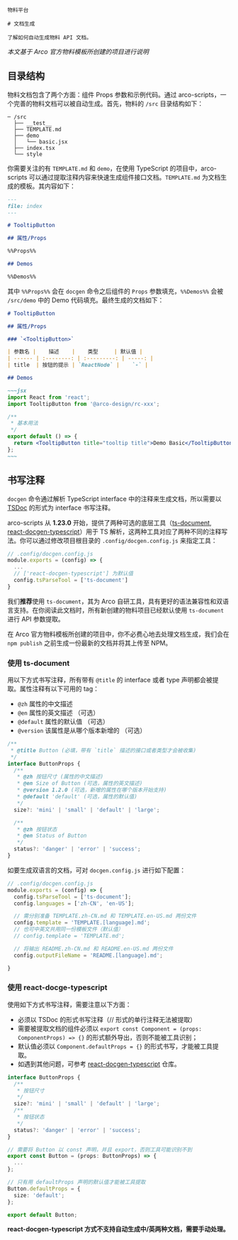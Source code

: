 `````
物料平台

# 文档生成

了解如何自动生成物料 API 文档。
`````

*本文基于 Arco 官方物料模板所创建的项目进行说明*

## 目录结构

物料文档包含了两个方面：组件 Props 参数和示例代码。通过 arco-scripts，一个完善的物料文档可以被自动生成。首先，物料的 `/src` 目录结构如下：

```
─ /src
  ├── __test__
  ├── TEMPLATE.md
  ├── demo
  │   └── basic.jsx
  ├── index.tsx
  └── style
```

你需要关注的有 `TEMPLATE.md` 和 `demo`，在使用 TypeScript 的项目中，arco-scripts 可以通过提取注释内容来快速生成组件接口文档。`TEMPLATE.md` 为文档生成的模板。其内容如下：

```markdown
---
file: index
---

# TooltipButton

## 属性/Props

%%Props%%

## Demos

%%Demos%%
```

其中 `%%Props%%` 会在 `docgen` 命令之后组件的 `Props` 参数填充，`%%Demos%%` 会被 `/src/demo` 中的 Demo 代码填充。最终生成的文档如下：

```markdown
# TooltipButton

## 属性/Props

### `<TooltipButton>`

| 参数名 |    描述    |    类型     | 默认值 |
| ------ | :--------: | :---------: | -----: |
| title  | 按钮的提示 | `ReactNode` |    `-` |

## Demos

~~~jsx
import React from 'react';
import TooltipButton from '@arco-design/rc-xxx';

/**
 * 基本用法
 */
export default () => {
  return <TooltipButton title="tooltip title">Demo Basic</TooltipButton>;
};
~~~
```

## 书写注释

`docgen` 命令通过解析 TypeScript interface 中的注释来生成文档，所以需要以 [TSDoc](https://tsdoc.org/) 的形式为 interface 书写注释。

arco-scripts 从 **1.23.0** 开始，提供了两种可选的底层工具（[ts-document](https://www.npmjs.com/package/ts-document), [react-docgen-typescript](https://www.npmjs.com/package/react-docgen-typescript)）用于 TS 解析，这两种工具对应了两种不同的注释写法。你可以通过修改项目根目录的 `.config/docgen.config.js` 来指定工具：

```javascript
// .config/docgen.config.js
module.exports = (config) => {
  ...
  // ['react-docgen-typescript'] 为默认值
  config.tsParseTool = ['ts-document']
}
```

我们**推荐**使用 `ts-document`，其为 Arco 自研工具，具有更好的语法兼容性和双语言支持。在你阅读此文档时，所有新创建的物料项目已经默认使用 `ts-document` 进行 API 参数提取。

在 Arco 官方物料模板所创建的项目中，你不必费心地去处理文档生成，我们会在 `npm publish` 之前生成一份最新的文档并将其上传至 NPM。

### 使用 ts-document

用以下方式书写注释，所有带有 `@title` 的 interface 或者 type 声明都会被提取。属性注释有以下可用的 tag：

- `@zh` 属性的中文描述
- `@en` 属性的英文描述 （可选）
- `@default` 属性的默认值 （可选）
- `@version` 该属性是从哪个版本新增的 （可选）

``` typescript
/**
 * @title Button (必填，带有 `title` 描述的接口或者类型才会被收集)
 */
interface ButtonProps {
  /**
   * @zh 按钮尺寸 (属性的中文描述)
   * @en Size of Button (可选，属性的英文描述)
   * @version 1.2.0 (可选，新增的属性在哪个版本开始支持)
   * @default 'default' (可选，属性的默认值)
   */
  size?: 'mini' | 'small' | 'default' | 'large';

  /**
   * @zh 按钮状态
   * @en Status of Button
   */
  status?: 'danger' | 'error' | 'success';
}
```

如要生成双语言的文档，可对 `docgen.config.js` 进行如下配置：

```javascript
// .config/docgen.config.js
module.exports = (config) => {
  config.tsParseTool = ['ts-document'];
  config.languages = ['zh-CN', 'en-US'];

  // 需分别准备 TEMPLATE.zh-CN.md 和 TEMPLATE.en-US.md 两份文件
  config.template = 'TEMPLATE.[language].md';
  // 也可中英文共用同一份模板文件（默认值）
  // config.template = 'TEMPLATE.md';

  // 将输出 README.zh-CN.md 和 README.en-US.md 两份文件
  config.outputFileName = 'README.[language].md';

}
```

### 使用 react-docge-typescript

使用如下方式书写注释，需要注意以下方面：

- 必须以 TSDoc 的形式书写注释（// 形式的单行注释无法被提取）
- 需要被提取文档的组件必须以 `export const Component = (props: ComponentProps) => {}` 的形式额外导出，否则不能被工具识别；
- 默认值必须以 `Component.defaultProps = {}` 的形式书写，才能被工具提取。
- 如遇到其他问题，可参考 [react-docgen-typescript](https://github.com/styleguidist/react-docgen-typescript/) 仓库。

```typescript
interface ButtonProps {
  /**
   * 按钮尺寸
   */
  size?: 'mini' | 'small' | 'default' | 'large';
  /**
   * 按钮状态
   */
  status?: 'danger' | 'error' | 'success';
}

// 需要将 Button 以 const 声明，并且 export，否则工具可能识别不到
export const Button = (props: ButtonProps) => {
  ...
};

// 只有用 defaultProps 声明的默认值才能被工具提取
Button.defaultProps = {
  size: 'default';
};

export default Button;
```

**react-docgen-typescript 方式不支持自动生成中/英两种文档，需要手动处理。**
